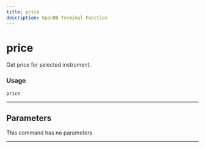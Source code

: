 ```yaml
---
title: price
description: OpenBB Terminal Function
---
```


# price

Get price for selected instrument.

### Usage

```python
price
```

---

## Parameters

This command has no parameters


---
